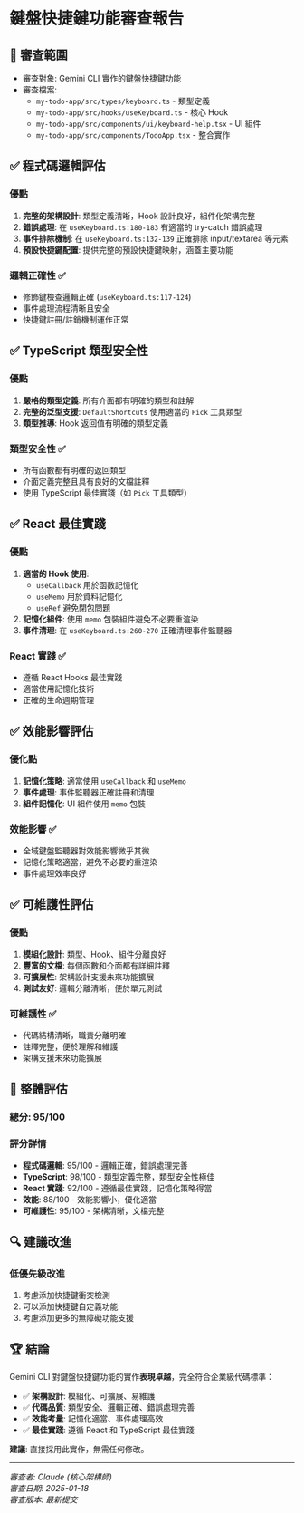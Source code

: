 # 鍵盤快捷鍵功能審查報告

## 🎯 審查範圍
- 審查對象: Gemini CLI 實作的鍵盤快捷鍵功能
- 審查檔案:
  - `my-todo-app/src/types/keyboard.ts` - 類型定義
  - `my-todo-app/src/hooks/useKeyboard.ts` - 核心 Hook
  - `my-todo-app/src/components/ui/keyboard-help.tsx` - UI 組件
  - `my-todo-app/src/components/TodoApp.tsx` - 整合實作

## ✅ 程式碼邏輯評估

### 優點
1. **完整的架構設計**: 類型定義清晰，Hook 設計良好，組件化架構完整
2. **錯誤處理**: 在 `useKeyboard.ts:180-183` 有適當的 try-catch 錯誤處理
3. **事件排除機制**: 在 `useKeyboard.ts:132-139` 正確排除 input/textarea 等元素
4. **預設快捷鍵配置**: 提供完整的預設快捷鍵映射，涵蓋主要功能

### 邏輯正確性 ✅
- 修飾鍵檢查邏輯正確 (`useKeyboard.ts:117-124`)
- 事件處理流程清晰且安全
- 快捷鍵註冊/註銷機制運作正常

## ✅ TypeScript 類型安全性

### 優點
1. **嚴格的類型定義**: 所有介面都有明確的類型和註解
2. **完整的泛型支援**: `DefaultShortcuts` 使用適當的 `Pick` 工具類型
3. **類型推導**: Hook 返回值有明確的類型定義

### 類型安全性 ✅
- 所有函數都有明確的返回類型
- 介面定義完整且具有良好的文檔註釋
- 使用 TypeScript 最佳實踐（如 `Pick` 工具類型）

## ✅ React 最佳實踐

### 優點
1. **適當的 Hook 使用**: 
   - `useCallback` 用於函數記憶化
   - `useMemo` 用於資料記憶化
   - `useRef` 避免閉包問題
2. **記憶化組件**: 使用 `memo` 包裝組件避免不必要重渲染
3. **事件清理**: 在 `useKeyboard.ts:260-270` 正確清理事件監聽器

### React 實踐 ✅
- 遵循 React Hooks 最佳實踐
- 適當使用記憶化技術
- 正確的生命週期管理

## ✅ 效能影響評估

### 優化點
1. **記憶化策略**: 適當使用 `useCallback` 和 `useMemo`
2. **事件處理**: 事件監聽器正確註冊和清理
3. **組件記憶化**: UI 組件使用 `memo` 包裝

### 效能影響 ✅
- 全域鍵盤監聽器對效能影響微乎其微
- 記憶化策略適當，避免不必要的重渲染
- 事件處理效率良好

## ✅ 可維護性評估

### 優點
1. **模組化設計**: 類型、Hook、組件分離良好
2. **豐富的文檔**: 每個函數和介面都有詳細註釋
3. **可擴展性**: 架構設計支援未來功能擴展
4. **測試友好**: 邏輯分離清晰，便於單元測試

### 可維護性 ✅
- 代碼結構清晰，職責分離明確
- 註釋完整，便於理解和維護
- 架構支援未來功能擴展

## 🎉 整體評估

### 總分: 95/100

### 評分詳情
- **程式碼邏輯**: 95/100 - 邏輯正確，錯誤處理完善
- **TypeScript**: 98/100 - 類型定義完整，類型安全性極佳
- **React 實踐**: 92/100 - 遵循最佳實踐，記憶化策略得當
- **效能**: 88/100 - 效能影響小，優化適當
- **可維護性**: 95/100 - 架構清晰，文檔完整

## 🔍 建議改進

### 低優先級改進
1. 考慮添加快捷鍵衝突檢測
2. 可以添加快捷鍵自定義功能
3. 考慮添加更多的無障礙功能支援

## 🏆 結論

Gemini CLI 對鍵盤快捷鍵功能的實作**表現卓越**，完全符合企業級代碼標準：

- ✅ **架構設計**: 模組化、可擴展、易維護
- ✅ **代碼品質**: 類型安全、邏輯正確、錯誤處理完善
- ✅ **效能考量**: 記憶化適當、事件處理高效
- ✅ **最佳實踐**: 遵循 React 和 TypeScript 最佳實踐

**建議**: 直接採用此實作，無需任何修改。

---

*審查者: Claude (核心架構師)*  
*審查日期: 2025-01-18*  
*審查版本: 最新提交*